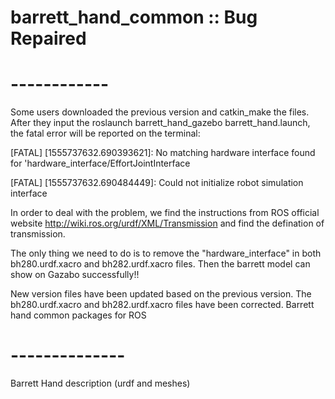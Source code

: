 # barrett_hand_common :: Bug Repaired
# ------------
Some users downloaded the previous version and catkin_make the files. After they input the roslaunch barrett_hand_gazebo barrett_hand.launch, the fatal error will be reported on the terminal:

[FATAL] [1555737632.690393621]: No matching hardware interface found for 'hardware_interface/EffortJointInterface

[FATAL] [1555737632.690484449]: Could not initialize robot simulation interface

In order to deal with the problem, we find the instructions from ROS official website http://wiki.ros.org/urdf/XML/Transmission and find the defination of transmission.

The only thing we need to do is to remove the "hardware_interface" in both bh280.urdf.xacro and bh282.urdf.xacro files. Then the barrett model can show on Gazabo successfully!!

New version files have been updated based on the previous version. The bh280.urdf.xacro and bh282.urdf.xacro files have been corrected.
Barrett hand common packages for ROS
# --------------
Barrett Hand description (urdf and meshes)
